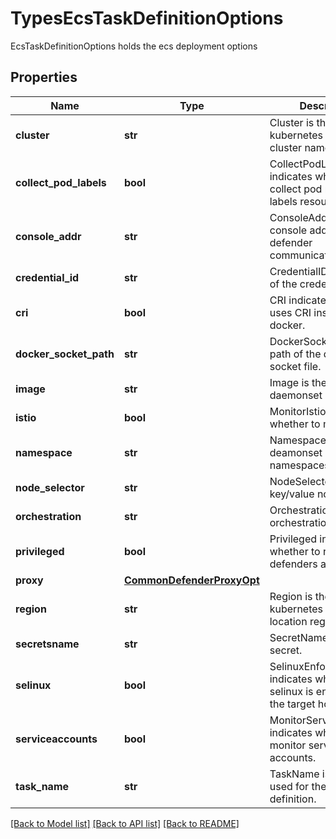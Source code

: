 # TypesEcsTaskDefinitionOptions

EcsTaskDefinitionOptions holds the ecs deployment options

## Properties
Name | Type | Description | Notes
------------ | ------------- | ------------- | -------------
**cluster** | **str** | Cluster is the kubernetes or ecs cluster name.  | [optional] 
**collect_pod_labels** | **bool** | CollectPodLabels indicates whether to collect pod related labels resource labels.  | [optional] 
**console_addr** | **str** | ConsoleAddr is the console address for defender communication.  | [optional] 
**credential_id** | **str** | CredentialID is the name of the credential used.  | [optional] 
**cri** | **bool** | CRI indicates defender uses CRI instead of docker.  | [optional] 
**docker_socket_path** | **str** | DockerSocketPath is the path of the docker socket file.  | [optional] 
**image** | **str** | Image is the full daemonset image name.  | [optional] 
**istio** | **bool** | MonitorIstio indicates whether to monitor Istio.  | [optional] 
**namespace** | **str** | Namespace is the target deamonset namespaces.  | [optional] 
**node_selector** | **str** | NodeSelector is a key/value node selector.  | [optional] 
**orchestration** | **str** | Orchestration is the orchestration type.  | [optional] 
**privileged** | **bool** | Privileged indicates whether to run defenders as privileged.  | [optional] 
**proxy** | [**CommonDefenderProxyOpt**](CommonDefenderProxyOpt.md) |  | [optional] 
**region** | **str** | Region is the kubernetes cluster location region.  | [optional] 
**secretsname** | **str** | SecretName is the secret.  | [optional] 
**selinux** | **bool** | SelinuxEnforced indicates whether selinux is enforced on the target host.  | [optional] 
**serviceaccounts** | **bool** | MonitorServiceAccounts indicates whether to monitor service accounts.  | [optional] 
**task_name** | **str** | TaskName is the name used for the task definition.  | [optional] 

[[Back to Model list]](../README.md#documentation-for-models) [[Back to API list]](../README.md#documentation-for-api-endpoints) [[Back to README]](../README.md)



